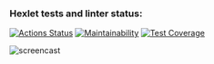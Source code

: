 ### Hexlet tests and linter status:

[![Actions Status](https://github.com/Roman3455/java-project-61/actions/workflows/hexlet-check.yml/badge.svg)](https://github.com/Roman3455/java-project-61/actions)
[![Maintainability](https://api.codeclimate.com/v1/badges/6a5ecf3eb10c0afa8982/maintainability)](https://codeclimate.com/github/Roman3455/java-project-60/maintainability)
[![Test Coverage](https://api.codeclimate.com/v1/badges/6a5ecf3eb10c0afa8982/test_coverage)](https://codeclimate.com/github/Roman3455/java-project-60/test_coverage)

![screencast](https://github.com/Roman3455/java-project-61/tree/main/app/assets/demo.cast)
